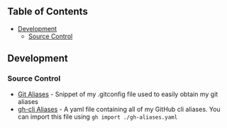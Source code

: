 ## Table of Contents

- [Development](#development)
    - [Source Control](#source-control)

## Development

### Source Control

- [Git Aliases](https://github.com/breadboi/my-cli/blob/main/source-control/.gitconfig) - Snippet of my .gitconfig file used to easily obtain my git aliases
- [gh-cli Aliases](https://github.com/breadboi/my-cli/blob/main/source-control/gh-aliases.yaml) - A yaml file containing all of my GitHub cli aliases. You can import this file using `gh import ./gh-aliases.yaml`